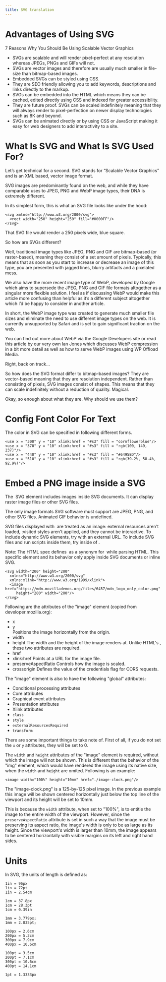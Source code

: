 ```yaml
---
title: SVG translation
---
```



# Advantages of Using SVG

7 Reasons Why You Should Be Using Scalable Vector Graphics

- SVGs are scalable and will render pixel-perfect at any resolution whereas
  JPEGs, PNGs and GIFs will not.
- SVGs are vector images and therefore are usually much smaller in file-size
  than bitmap-based images.
- Embedded SVGs can be styled using CSS.
- They are SEO friendly allowing you to add keywords, descriptions and links
  directly to the markup.
- SVGs can be embedded into the HTML which means they can be cached, edited
  directly using CSS and indexed for greater accessibility.
- They are future proof. SVGs can be scaled indefinitely meaning that they will
  always render to pixel-perfection on newer display technologies such as 8K
  and beyond.
- SVGs can be animated directly or by using CSS or JavaScript making it easy
  for web designers to add interactivity to a site.



# What Is SVG and What Is SVG Used For?

Let’s get technical for a second. SVG stands for “Scalable Vector Graphics” and
is an XML based, vector image format.

SVG images are predominantly found on the web, and while they have comparable
uses to JPEG, PNG and WebP image types, their DNA is extremely different.

In its simplest form, this is what an SVG file looks like under the hood:

    <svg xmlns="http://www.w3.org/2000/svg">
      <rect width="250" height="250" fill="#0000FF"/>
    </svg>

That SVG file would render a 250 pixels wide, blue square.

So how are SVGs different?

Well, traditional image types like JPEG, PNG and GIF are bitmap-based (or
raster-based), meaning they consist of a set amount of pixels. Typically, this
means that as soon as you start to increase or decrease an image of this type,
you are presented with jagged lines, blurry artifacts and a pixelated mess.

We also have the more recent image type of WebP, developed by Google which aims
to supersede the JPEG, PNG and GIF file formats altogether as a singular more
flexible solution. I feel as if discussing WebP would make this article more
confusing than helpful as it’s a different subject altogether which I’d be
happy to consider in another article.

In short, the WebP image type was created to generate much smaller file sizes
and eliminate the need to use different image types on the web. It is currently
unsupported by Safari and is yet to gain significant traction on the web.

You can find out more about WebP via the Google Developers site or read this
article by our very own Ian Jones which discusses WebP compression in a bit
more detail as well as how to serve WebP images using WP Offload Media.

Right, back on track…

So how does the SVG format differ to bitmap-based images? They are vector-based
meaning that they are resolution independent. Rather than consisting of pixels,
SVG images consist of shapes. This means that they can scale indefinitely
without a reduction of quality. Magical.

Okay, so enough about what they are. Why should we use them?



# Config Font Color For Text

The color in SVG can be specified in following different forms.

    <use x = "300" y = "10" xlink:href = "#s3" fill = "cornflowerblue"/>
    <use x = "370" y = "10" xlink:href = "#s3" fill = "rgb(100, 149, 237)"/>
    <use x = "440" y = "10" xlink:href = "#s3" fill = "#6495ED"/>
    <use x = "510" y = "10" xlink:href = "#s3" fill = "rgb(39.2%, 58.4%, 92.9%)"/>



# Embed a PNG image inside a SVG

The <image> SVG element includes images inside SVG documents. It
can display raster image files or other SVG files.

The only image formats SVG software must support are JPEG, PNG,
and other SVG files. Animated GIF behavior is undefined.

SVG files displayed with <image> are treated as an image:
external resources aren't loaded, :visited styles aren't applied,
and they cannot be interactive. To include dynamic SVG elements,
try <use> with an external URL. To include SVG files and run
scripts inside them, try <object> inside of <foreignObject>.

Note: The HTML spec defines <image> as a synonym for <img> while
parsing HTML. This specific element and its behavior only apply
inside SVG documents or inline SVG.

    <svg width="200" height="200"
      xmlns="http://www.w3.org/2000/svg" 
      xmlns:xlink="http://www.w3.org/1999/xlink">     
      <image href="https://mdn.mozillademos.org/files/6457/mdn_logo_only_color.png"
         height="200" width="200"/>
    </svg>

Following are the attributes of the "image" element (copied from developer.mozilla.org):

+ x  
+ y  
  Positions the image horizontally from the origin.
+ width  
+ height 
  The width and the height of the image renders at. Unlike HTML's <img>, these two
  attributes are required.
+ href 
+ xlink:href 
  Points at a URL for the image file.
+ preserveAspectRatio 
  Controls how the image is scaled.
+ crossorigin 
  Defines the value of the credentials flag for CORS requests.

The "image" element is also to have the following "global" attributes:

- Conditional processing attributes
- Core attributes
- Graphical event attributes
- Presentation attributes
- Xlink attributes
- ``class``
- ``style``
- ``externalResourcesRequired``
- ``transform``

There are some important things to take note of. First of all, if you do not
set the ``x`` or ``y`` attributes, they will be set to 0.

The ``width`` and ``height`` attributes of the "image" element is required,
without which the image will not be shown.  This is different that the behavior
of the "img" element, which would have rendered the image using its native
size, when the ``width`` and ``height`` are omited. Following is an example:

    <image width="100%" height="10mm" href="./image-clock.png"/>

The "image-clock.png" is a 125-by-125 pixel image.  In the previous example
this image will be shown centered horizontally just below the top line of the
viewport and its height will be set to 10mm. 

This is because the ``width`` attribute, when set to "100%", is to entitle the
image to the entire width of the viewport. However, since the
``preserveAspectRatio`` attribute is set in such a way that the image must be
preserving its aspect ratio, the image's width is only to be as large as its
height.  Since the viewport's width is larger than 10mm, the image appears to
be centered horizontally with visible margins on its left and right hand sides.



# Units

In SVG, the units of length is defined as:

    1in = 96px
    1in = 72pt
    1in = 2.54cm

    1cm = 37.8px
    1cm = 28.3pt
    1cm = 0.39in

    1mm = 3.779px;
    1mm = 2.835pt;

    100px = 2.6cm
    200px = 5.3cm
    300px = 7.9cm
    400px = 10.6cm

    100pt = 3.5cm
    200pt = 7.1cm
    300pt = 10.6cm
    400pt = 14.1cm

    1pt = 1.3333px

